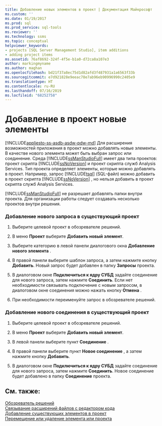 ```yaml
---
title: Добавление новых элементов в проект | Документация Майкрософт
ms.custom: ''
ms.date: 01/19/2017
ms.prod: sql
ms.prod_service: sql-tools
ms.reviewer: ''
ms.technology: ssms
ms.topic: conceptual
helpviewer_keywords:
- projects [SQL Server Management Studio], item additions
- adding project items
ms.assetid: 76af8692-324f-4f5e-b1a0-d72ca8a107e3
author: markingmyname
ms.author: maghan
ms.openlocfilehash: bd21f37a8ec75d1d82afd3f487931a1a6563f33b
ms.sourcegitcommit: e7d921828e9eeac78e7ab96eb90996990c2405e9
ms.translationtype: HT
ms.contentlocale: ru-RU
ms.lasthandoff: 07/16/2019
ms.locfileid: "68252758"
---
```

# <a name="add-new-items-to-a-project"></a>Добавление в проект новые элементы
[!INCLUDE[appliesto-ss-asdb-asdw-pdw-md](../../includes/appliesto-ss-asdb-asdw-pdw-md.md)]
Для расширения возможностей приложения в проект можно добавлять новые элементы. В качестве нового элемента может быть выбран запрос или соединение. Среда [!INCLUDE[ssManStudioFull](../../includes/ssmanstudiofull-md.md)] имеет два типа проектов: проект скрипта [!INCLUDE[ssNoVersion](../../includes/ssnoversion-md.md)] и проект скрипта служб Analysis Services. Тип проекта определяет элементы, которые можно добавлять в проект. Например, запрос [!INCLUDE[tsql](../../includes/tsql-md.md)] (SQL-файл) можно добавить в проект скрипта [!INCLUDE[ssNoVersion](../../includes/ssnoversion-md.md)] , но нельзя добавить в проект скрипта служб Analysis Services.  
  
[!INCLUDE[ssManStudioFull](../../includes/ssmanstudiofull-md.md)] не разрешает добавлять папки внутри проекта. Для организации работы следует создавать несколько проектов внутри решения.  
  
### <a name="to-add-a-new-query-to-an-existing-project"></a>Добавление нового запроса в существующий проект  
  
1.  Выберите целевой проект в обозревателе решений.  
  
2.  В меню **Проект** выберите **Добавить новый элемент**.  
  
3.  Выберите категорию в левой панели диалогового окна **Добавление нового элемента** .  
  
4.  В правой панели выберите шаблон запроса, а затем нажмите кнопку **Добавить**. Новый запрос будет добавлен в папку **Запросы** проекта.  
  
5.  В диалоговом окне **Подключиться к ядру СУБД** задайте соединение для нового запроса, затем нажмите **Соединить**. Если нет необходимости связывать подключение с новым запросом, в диалоговом окне соединения можно нажать кнопку **Отмена** .  
  
6.  При необходимости переименуйте запрос в обозревателе решений.  
  
### <a name="to-add-a-new-connection-to-an-existing-project"></a>Добавление нового соединения в существующий проект  
  
1.  Выберите целевой проект в обозревателе решений.  
  
2.  В меню **Проект** выберите **Добавить новый элемент**.  
  
3.  В левой панели выберите пункт **Соединение** .  
  
4.  В правой панели выберите пункт **Новое соединение** , а затем нажмите кнопку **Добавить**.  
  
5.  В диалоговом окне **Подключиться к ядру СУБД** задайте соединение для нового запроса, затем нажмите **Соединить**. Новое соединение будет добавлено в папку **Соединение** проекта.  
  
## <a name="see-also"></a>См. также:  
[Обозреватель решений](../../ssms/solution/solution-explorer.md)  
[Связывание расширений файлов с редактором кода](../../relational-databases/scripting/associate-file-extensions-to-a-code-editor.md)  
[Добавление существующих элементов в проект](../../ssms/solution/add-existing-items-to-a-project.md)  
[Перемещение или удаление элемента или проекта](../../ssms/solution/remove-or-delete-an-item-or-project.md)  
  
